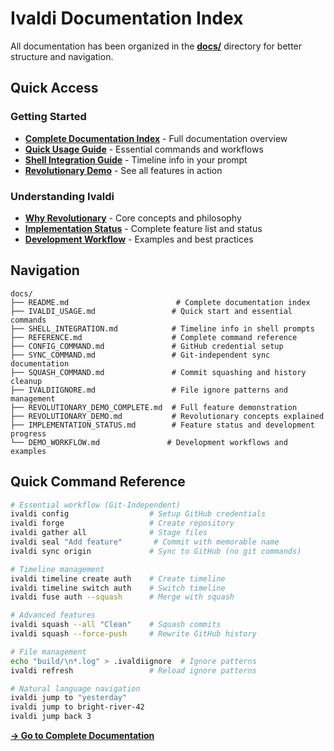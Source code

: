 # Ivaldi Documentation Index

All documentation has been organized in the **[docs/](docs/)** directory for better structure and navigation.

## Quick Access

### **Getting Started**
- **[Complete Documentation Index](docs/README.md)** - Full documentation overview
- **[Quick Usage Guide](docs/IVALDI_USAGE.md)** - Essential commands and workflows
- **[Shell Integration Guide](docs/SHELL_INTEGRATION.md)** - Timeline info in your prompt
- **[Revolutionary Demo](docs/REVOLUTIONARY_DEMO_COMPLETE.md)** - See all features in action

### **Understanding Ivaldi**
- **[Why Revolutionary](docs/REVOLUTIONARY_DEMO.md)** - Core concepts and philosophy  
- **[Implementation Status](docs/IMPLEMENTATION_STATUS.md)** - Complete feature list and status
- **[Development Workflow](docs/DEMO_WORKFLOW.md)** - Examples and best practices

## Navigation

```
docs/
├── README.md                        # Complete documentation index
├── IVALDI_USAGE.md                 # Quick start and essential commands
├── SHELL_INTEGRATION.md            # Timeline info in shell prompts
├── REFERENCE.md                    # Complete command reference
├── CONFIG_COMMAND.md               # GitHub credential setup
├── SYNC_COMMAND.md                 # Git-independent sync documentation
├── SQUASH_COMMAND.md               # Commit squashing and history cleanup
├── IVALDIIGNORE.md                 # File ignore patterns and management
├── REVOLUTIONARY_DEMO_COMPLETE.md  # Full feature demonstration
├── REVOLUTIONARY_DEMO.md           # Revolutionary concepts explained
├── IMPLEMENTATION_STATUS.md        # Feature status and development progress
└── DEMO_WORKFLOW.md               # Development workflows and examples
```

## Quick Command Reference

```bash
# Essential workflow (Git-Independent)
ivaldi config                  # Setup GitHub credentials
ivaldi forge                   # Create repository
ivaldi gather all              # Stage files
ivaldi seal "Add feature"       # Commit with memorable name
ivaldi sync origin             # Sync to GitHub (no git commands)

# Timeline management  
ivaldi timeline create auth    # Create timeline
ivaldi timeline switch auth    # Switch timeline
ivaldi fuse auth --squash      # Merge with squash

# Advanced features
ivaldi squash --all "Clean"    # Squash commits
ivaldi squash --force-push     # Rewrite GitHub history

# File management
echo "build/\n*.log" > .ivaldiignore  # Ignore patterns
ivaldi refresh                 # Reload ignore patterns

# Natural language navigation
ivaldi jump to "yesterday"
ivaldi jump to bright-river-42
ivaldi jump back 3
```

**[→ Go to Complete Documentation](docs/README.md)**